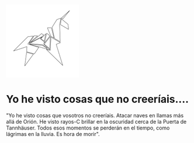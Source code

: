 
![unicornio](../_files/unicornio1_100.svg)

# Yo he visto cosas que no creeríais....


"Yo he visto cosas que vosotros no creeríais. Atacar naves en llamas más allá de Orión. He visto rayos-C brillar en la oscuridad cerca de la Puerta de Tannhäuser. Todos esos momentos se perderán en el tiempo, como lágrimas en la lluvia. Es hora de morir".

